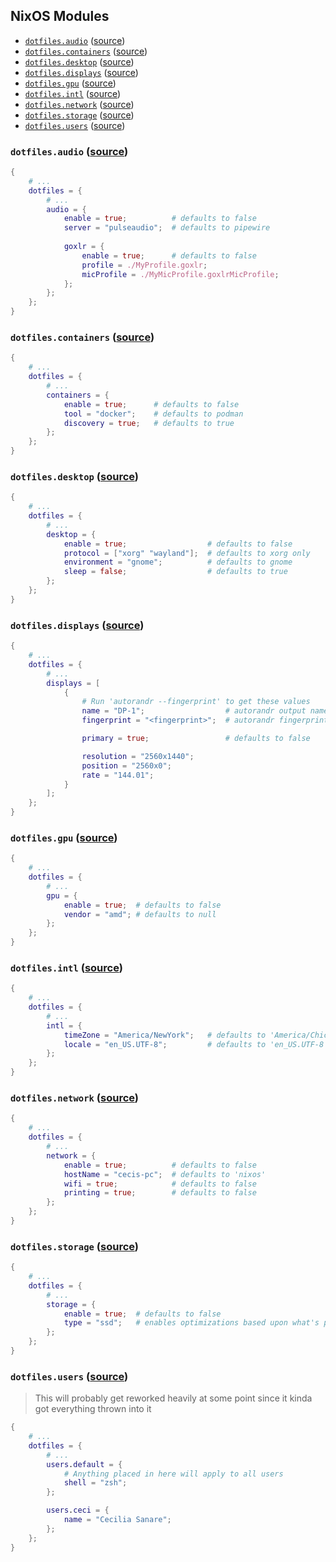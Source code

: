 ## NixOS Modules

- [`dotfiles.audio`](#dotfilesaudio-source) ([source](./audio/default.nix))
- [`dotfiles.containers`](#dotfilescontainers-source) ([source](./containers/default.nix))
- [`dotfiles.desktop`](#dotfilesdesktop-source) ([source](./desktop/default.nix))
- [`dotfiles.displays`](#dotfilesdisplays-source) ([source](./displays/default.nix))
- [`dotfiles.gpu`](#dotfilesgpu-source) ([source](./gpu/default.nix))
- [`dotfiles.intl`](#dotfilesintl-source) ([source](./intl/default.nix))
- [`dotfiles.network`](#dotfilesnetwork-source) ([source](./network/default.nix))
- [`dotfiles.storage`](#dotfilesstorage-source) ([source](./storage/default.nix))
- [`dotfiles.users`](#dotfilesusers-source) ([source](./users/default.nix))

### `dotfiles.audio` ([source](./audio/default.nix))

```nix
{
    # ...
    dotfiles = {
        # ...
        audio = {
            enable = true;          # defaults to false
            server = "pulseaudio";  # defaults to pipewire
            
            goxlr = {
                enable = true;      # defaults to false
                profile = ./MyProfile.goxlr;
                micProfile = ./MyMicProfile.goxlrMicProfile;
            };
        };
    };
}
```

### `dotfiles.containers` ([source](./containers/default.nix))

```nix
{
    # ...
    dotfiles = {
        # ...
        containers = {
            enable = true;      # defaults to false
            tool = "docker";    # defaults to podman
            discovery = true;   # defaults to true
        };
    };
}
```

### `dotfiles.desktop` ([source](./desktop/default.nix))

```nix
{
    # ...
    dotfiles = {
        # ...
        desktop = {
            enable = true;                  # defaults to false
            protocol = ["xorg" "wayland"];  # defaults to xorg only
            environment = "gnome";          # defaults to gnome
            sleep = false;                  # defaults to true
        };
    };
}
```

### `dotfiles.displays` ([source](./displays/default.nix))

```nix
{
    # ...
    dotfiles = {
        # ...
        displays = [
            {
                # Run 'autorandr --fingerprint' to get these values
                name = "DP-1";                  # autorandr output name
                fingerprint = "<fingerprint>";  # autorandr fingerprint

                primary = true;                 # defaults to false

                resolution = "2560x1440";
                position = "2560x0";
                rate = "144.01";
            }
        ];
    };
}
```

### `dotfiles.gpu` ([source](./gpu/default.nix))

```nix
{
    # ...
    dotfiles = {
        # ...
        gpu = {
            enable = true;  # defaults to false
            vendor = "amd"; # defaults to null
        };
    };
}
```

### `dotfiles.intl` ([source](./intl/default.nix))

```nix
{
    # ...
    dotfiles = {
        # ...
        intl = {
            timeZone = "America/NewYork";   # defaults to 'America/Chicago'
            locale = "en_US.UTF-8";         # defaults to 'en_US.UTF-8'
        };
    };
}
```

### `dotfiles.network` ([source](./network/default.nix))

```nix
{
    # ...
    dotfiles = {
        # ...
        network = {
            enable = true;          # defaults to false
            hostName = "cecis-pc";  # defaults to 'nixos'
            wifi = true;            # defaults to false
            printing = true;        # defaults to false
        };
    };
}
```

### `dotfiles.storage` ([source](./storage/default.nix))

```nix
{
    # ...
    dotfiles = {
        # ...
        storage = {
            enable = true;  # defaults to false
            type = "ssd";   # enables optimizations based upon what's present
        };
    };
}
```

### `dotfiles.users` ([source](./users/default.nix))

> This will probably get reworked heavily at some point since it kinda got everything thrown into it

```nix
{
    # ...
    dotfiles = {
        # ...
        users.default = {
            # Anything placed in here will apply to all users
            shell = "zsh";
        };

        users.ceci = {
            name = "Cecilia Sanare";
        };
    };
}
```